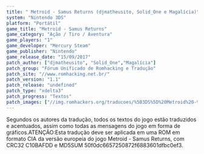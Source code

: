 ```yaml
---
title: " Metroid - Samus Returns (djmatheusito, Solid_One e Magalícia)"
system: "Nintendo 3DS"
platform: "Portátil"
game_title: "Metroid - Samus Returns"
game_category: "Ação / Tiro / Aventura"
game_players: "1"
game_developer: "Mercury Steam"
game_publisher: "Nintendo"
game_release_date: "15/09/2017"
patch_author: ["djmatheusito", "Solid_One","Magalícia"]
patch_group: "Fórum Unificado de Romhacking e Tradução"
patch_site: "//www.romhacking.net.br/"
patch_version: "1.1"
patch_release: "undefined"
patch_type: "xdelta3"
patch_progress: "Textos"
patch_images: ["//img.romhackers.org/traducoes/%5B3DS%5D%20Metroid%20-%20Samus%20Returns%20-%20FUT%20-%201.jpg","//img.romhackers.org/traducoes/%5B3DS%5D%20Metroid%20-%20Samus%20Returns%20-%20FUT%20-%202.jpg","//img.romhackers.org/traducoes/%5B3DS%5D%20Metroid%20-%20Samus%20Returns%20-%20FUT%20-%203.jpg"]
---
```

Segundos os autores da tradução, todos os textos do jogo estão traduzidos e acentuados, assim como todas as mensagens do jogo em forma de gráficos.ATENÇÃO:Esta tradução deve ser aplicada em uma ROM em formato CIA da versão europeia do jogo Metroid - Samus Returns, com CRC32 C10BAFDD e MD5SUM 50f0dc6657250872f6883601dfbc0ef3.